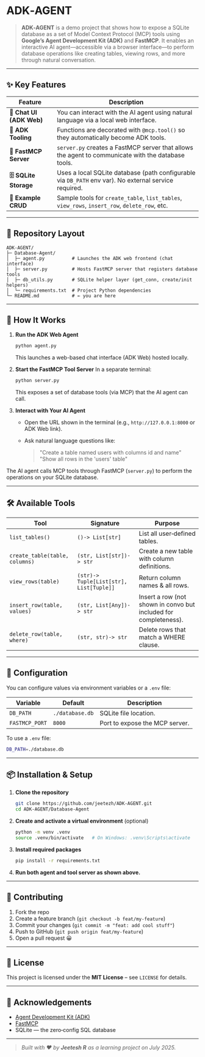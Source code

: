# ADK‑AGENT

> **ADK‑AGENT** is a demo project that shows how to expose a SQLite database as a set of Model Context Protocol (MCP) tools using **Google’s Agent Development Kit (ADK)** and **FastMCP**. It enables an interactive AI agent—accessible via a browser interface—to perform database operations like creating tables, viewing rows, and more through natural conversation.

---

## ✨ Key Features

| Feature                  | Description                                                                                           |
| ------------------------ | ----------------------------------------------------------------------------------------------------- |
| **💬 Chat UI (ADK Web)** | You can interact with the AI agent using natural language via a local web interface.                  |
| **🔌 ADK Tooling**       | Functions are decorated with `@mcp.tool()` so they automatically become ADK tools.                    |
| **📜 FastMCP Server**    | `server.py` creates a FastMCP server that allows the agent to communicate with the database tools.    |
| **🗄️ SQLite Storage**   | Uses a local SQLite database (path configurable via `DB_PATH` env var). No external service required. |
| **🧪 Example CRUD**      | Sample tools for `create_table`, `list_tables`, `view_rows`, `insert_row`, `delete_row`, etc.         |

---

## 📁 Repository Layout

```
ADK-AGENT/
├─ Database-Agent/
│  ├─ agent.py          # Launches the ADK web frontend (chat interface)
│  ├─ server.py         # Hosts FastMCP server that registers database tools
│  ├─ db_utils.py       # SQLite helper layer (get_conn, create/init helpers)
│  └─ requirements.txt  # Project Python dependencies
└─ README.md            # ← you are here
```

---

## 🚀 How It Works

1. **Run the ADK Web Agent**

   ```bash
   python agent.py
   ```

   This launches a web-based chat interface (ADK Web) hosted locally.

2. **Start the FastMCP Tool Server** In a separate terminal:

   ```bash
   python server.py
   ```

   This exposes a set of database tools (via MCP) that the AI agent can call.

3. **Interact with Your AI Agent**

   * Open the URL shown in the terminal (e.g., `http://127.0.0.1:8000` or ADK Web link).
   * Ask natural language questions like:

     > "Create a table named users with columns id and name" "Show all rows in the 'users' table"

The AI agent calls MCP tools through FastMCP (`server.py`) to perform the operations on your SQLite database.

---

## 🛠️ Available Tools

| Tool                           | Signature                               | Purpose                                                          |
| ------------------------------ | --------------------------------------- | ---------------------------------------------------------------- |
| `list_tables()`                | `()-> List[str]`                        | List all user‑defined tables.                                    |
| `create_table(table, columns)` | `(str, List[str])-> str`                | Create a new table with column definitions.                      |
| `view_rows(table)`             | `(str)-> Tuple[List[str], List[Tuple]]` | Return column names & all rows.                                  |
| `insert_row(table, values)`    | `(str, List[Any])-> str`                | Insert a row (not shown in convo but included for completeness). |
| `delete_row(table, where)`     | `(str, str)-> str`                      | Delete rows that match a WHERE clause.                           |

---

## 📝 Configuration

You can configure values via environment variables or a `.env` file:

| Variable       | Default         | Description                    |
| -------------- | --------------- | ------------------------------ |
| `DB_PATH`      | `./database.db` | SQLite file location.          |
| `FASTMCP_PORT` | `8000`          | Port to expose the MCP server. |

To use a `.env` file:

```bash
DB_PATH=./database.db
```

---

## 📦 Installation & Setup

1. **Clone the repository**

   ```bash
   git clone https://github.com/jeetezh/ADK-AGENT.git
   cd ADK-AGENT/Database-Agent
   ```

2. **Create and activate a virtual environment** (optional)

   ```bash
   python -m venv .venv
   source .venv/bin/activate   # On Windows: .venv\Scripts\activate
   ```

3. **Install required packages**

   ```bash
   pip install -r requirements.txt
   ```

4. **Run both agent and tool server as shown above.**

---

## 🤝 Contributing

1. Fork the repo
2. Create a feature branch (`git checkout -b feat/my-feature`)
3. Commit your changes (`git commit -m "feat: add cool stuff"`)
4. Push to GitHub (`git push origin feat/my-feature`)
5. Open a pull request 😀

---

## 📄 License

This project is licensed under the **MIT License** – see `LICENSE` for details.

---

## 🙏 Acknowledgements

* [Agent Development Kit (ADK)](https://github.com/google/adk-python)
* [FastMCP](https://github.com/jlowin/fastmcp)
* SQLite — the zero‑config SQL database

---

> *Built with ❤️ by ****Jeetesh R**** as a learning project on July 2025.*
